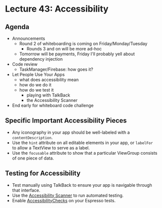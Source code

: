 # Lecture 43: Accessibility

## Agenda
- Announcements
    - Round 2 of whiteboarding is coming on Friday/Monday/Tuesday
        - Rounds 3 and on will be more ad-hoc
    - Tomorrow will be payments, Friday I'll probably yell about dependency injection
- Code review
    - TaskManager/Firebase: how goes it?
- Let People Use Your Apps
    - what does accessibility mean
    - how do we do it
    - how do we test it
        - playing with TalkBack
        - the Accessibility Scanner
- End early for whiteboard code challenge

## Specific Important Accessibility Pieces

- Any iconography in your app should be well-labeled with a `contentDescription`.
- Use the `hint` attribute on all editable elements in your app, or `labelFor` to allow a TextView to serve as a label.
- Use the `focusable` attribute to show that a particular ViewGroup consists of one piece of data.

## Testing for Accessibility
- Test manually using TalkBack to ensure your app is navigable through that interface.
- Use the [Accessibility Scanner](https://support.google.com/accessibility/android/answer/6376570) to run automated testing.
- Enable [AccessibilityChecks](https://developer.android.com/reference/android/support/test/espresso/accessibility/AccessibilityChecks) on your Espresso tests.

